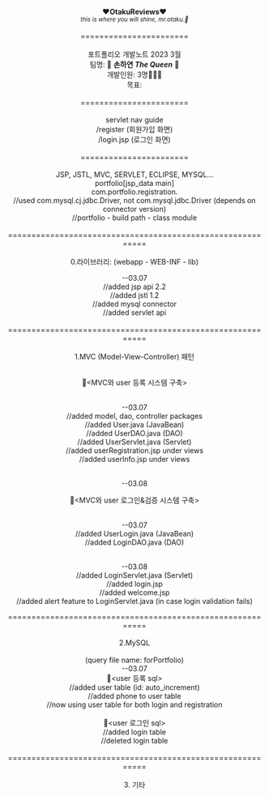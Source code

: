 <div align=center>
  
**:heart:OtakuReviews:heart:**<br>*<sub>this is where you will shine, mr.otaku.:kiss:</sub>*<br>
<br>
=======================<br>
<br>
포트폴리오 개발노트 2023 3월<br>
팀명: 🌸 **손하연 _The Queen_** :crown:<br>
개발인원: 3명:family_man_man_girl:<br>
목표: <br>
<br>
=======================<br>
<br>
servlet nav guide<br>
  /register (회원가입 화면)<br>
  /login.jsp (로그인 화면)<br>
<br>
=======================<br>
<br>
JSP, JSTL, MVC, SERVLET, ECLIPSE, MYSQL...<br>
portfolio[jsp_data main]<br>
com.portfolio.registration.<br>
//used com.mysql.cj.jdbc.Driver, not com.mysql.jdbc.Driver (depends on connector version)<br>
//portfolio - build path - class module<br>
<br>
===========================================================<br>
<br>
0.라이브러리: (webapp - WEB-INF - lib)<br>
  
--03.07<br>
//added jsp api 2.2<br>
//added jstl 1.2<br>
//added mysql connector<br>
//added servlet api<br>
<br>
===========================================================<br>
<br>
1.MVC (Model-View-Controller) 패턴<br><br>

:rose:<MVC와 user 등록 시스템 구축><br><br>
  
--03.07<br>
//added model, dao, controller packages<br>
//added User.java (JavaBean)<br>
//added UserDAO.java (DAO)<br>
//added UserServlet.java (Servlet)<br>
//added userRegistration.jsp under views<br>
//added userInfo.jsp under views<br>
<br>
  
--03.08<br>

:rose:<MVC와 user 로그인&검증 시스템 구축><br><br>
  
--03.07<br>
//added UserLogin.java (JavaBean)<br>
//added LoginDAO.java (DAO)<br>
<br>
  
--03.08<br>
//added LoginServlet.java (Servlet)<br>
//added login.jsp<br>
//added welcome.jsp<br>
//added alert feature to LoginServlet.java (in case login validation fails)<br>


===========================================================<br>
<br>
2.MySQL<br><br>
(query file name: forPortfolio)<br>
--03.07<br>
:rose:<user 등록 sql><br>
//added user table (id: auto_increment)<br>
//added phone to user table<br>
//now using user table for both login and registration<br>
<br>
:rose:<user 로그인 sql><br>
//added login table<br>
//deleted login table<br>
<br>
===========================================================<br>
<br>
3. 기타<br>
<br>

  
  
  
  
  
  
  
  
  
  
  
  
  </div>
